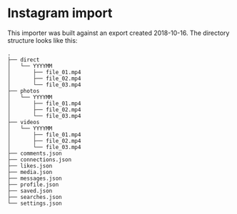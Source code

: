 # Instagram import

This importer was built against an export created 2018-10-16. The directory structure looks like this:

```
.
├── direct
│   └── YYYYMM
│       ├── file_01.mp4
│       ├── file_02.mp4
│       └── file_03.mp4
├── photos
│   └── YYYYMM
│       ├── file_01.mp4
│       ├── file_02.mp4
│       └── file_03.mp4
├── videos
│   └── YYYYMM
│       ├── file_01.mp4
│       ├── file_02.mp4
│       └── file_03.mp4
├── comments.json
├── connections.json
├── likes.json
├── media.json
├── messages.json
├── profile.json
├── saved.json
├── searches.json
└── settings.json
```